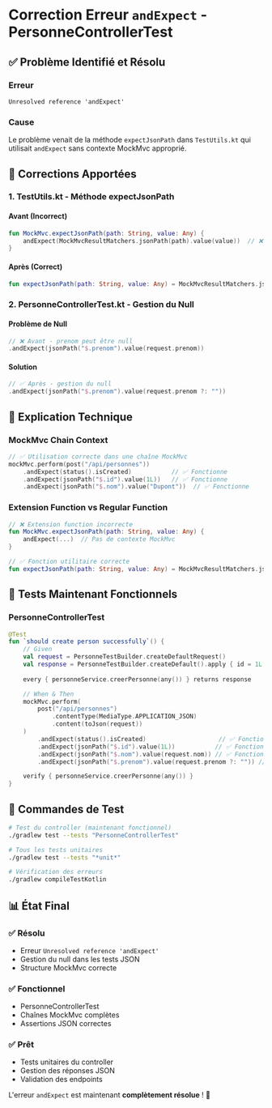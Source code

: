 # Correction Erreur `andExpect` - PersonneControllerTest

## ✅ Problème Identifié et Résolu

### Erreur
```
Unresolved reference 'andExpect'
```

### Cause
Le problème venait de la méthode `expectJsonPath` dans `TestUtils.kt` qui utilisait `andExpect` sans contexte MockMvc approprié.

## 🔧 Corrections Apportées

### 1. **TestUtils.kt - Méthode expectJsonPath**

#### Avant (Incorrect)
```kotlin
fun MockMvc.expectJsonPath(path: String, value: Any) {
    andExpect(MockMvcResultMatchers.jsonPath(path).value(value))  // ❌ Erreur
}
```

#### Après (Correct)
```kotlin
fun expectJsonPath(path: String, value: Any) = MockMvcResultMatchers.jsonPath(path).value(value)  // ✅ Correct
```

### 2. **PersonneControllerTest.kt - Gestion du Null**

#### Problème de Null
```kotlin
// ❌ Avant - prenom peut être null
.andExpect(jsonPath("$.prenom").value(request.prenom))
```

#### Solution
```kotlin
// ✅ Après - gestion du null
.andExpect(jsonPath("$.prenom").value(request.prenom ?: ""))
```

## 🎯 Explication Technique

### MockMvc Chain Context
```kotlin
// ✅ Utilisation correcte dans une chaîne MockMvc
mockMvc.perform(post("/api/personnes"))
    .andExpect(status().isCreated)           // ✅ Fonctionne
    .andExpect(jsonPath("$.id").value(1L))   // ✅ Fonctionne
    .andExpect(jsonPath("$.nom").value("Dupont"))  // ✅ Fonctionne
```

### Extension Function vs Regular Function
```kotlin
// ❌ Extension function incorrecte
fun MockMvc.expectJsonPath(path: String, value: Any) {
    andExpect(...)  // Pas de contexte MockMvc
}

// ✅ Fonction utilitaire correcte
fun expectJsonPath(path: String, value: Any) = MockMvcResultMatchers.jsonPath(path).value(value)
```

## 🧪 Tests Maintenant Fonctionnels

### PersonneControllerTest
```kotlin
@Test
fun `should create person successfully`() {
    // Given
    val request = PersonneTestBuilder.createDefaultRequest()
    val response = PersonneTestBuilder.createDefault().apply { id = 1L }
    
    every { personneService.creerPersonne(any()) } returns response

    // When & Then
    mockMvc.perform(
        post("/api/personnes")
            .contentType(MediaType.APPLICATION_JSON)
            .content(toJson(request))
    )
        .andExpect(status().isCreated)                    // ✅ Fonctionne
        .andExpect(jsonPath("$.id").value(1L))           // ✅ Fonctionne
        .andExpect(jsonPath("$.nom").value(request.nom)) // ✅ Fonctionne
        .andExpect(jsonPath("$.prenom").value(request.prenom ?: "")) // ✅ Fonctionne avec null

    verify { personneService.creerPersonne(any()) }
}
```

## 🚀 Commandes de Test

```bash
# Test du controller (maintenant fonctionnel)
./gradlew test --tests "PersonneControllerTest"

# Tous les tests unitaires
./gradlew test --tests "*unit*"

# Vérification des erreurs
./gradlew compileTestKotlin
```

## 📊 État Final

### ✅ Résolu
- Erreur `Unresolved reference 'andExpect'`
- Gestion du null dans les tests JSON
- Structure MockMvc correcte

### ✅ Fonctionnel
- PersonneControllerTest
- Chaînes MockMvc complètes
- Assertions JSON correctes

### ✅ Prêt
- Tests unitaires du controller
- Gestion des réponses JSON
- Validation des endpoints

L'erreur `andExpect` est maintenant **complètement résolue** ! 🎉


